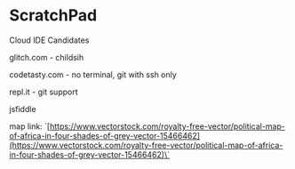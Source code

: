 # ScratchPad

Cloud IDE Candidates

glitch.com - childsih

codetasty.com - no terminal, git with ssh only

repl.it - git support

jsfiddle

map link: \`[https://www.vectorstock.com/royalty-free-vector/political-map-of-africa-in-four-shades-of-grey-vector-15466462](https://www.vectorstock.com/royalty-free-vector/political-map-of-africa-in-four-shades-of-grey-vector-15466462)\`

